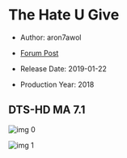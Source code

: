# The Hate U Give

* Author: aron7awol

* [Forum Post](https://www.avsforum.com/threads/bass-eq-for-filtered-movies.2995212/post-57466848)

* Release Date: 2019-01-22
* Production Year: 2018

## DTS-HD MA 7.1

![img 0](https://i.imgur.com/jIoVRwX.jpg)

![img 1](https://i.imgur.com/rDDbi9T.jpg)

